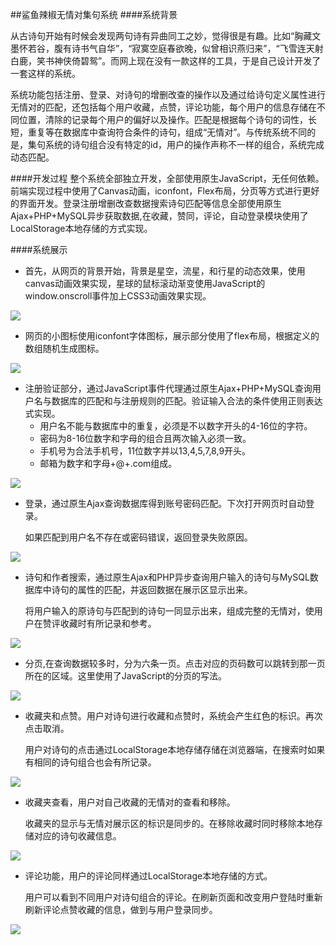 ##鲨鱼辣椒无情对集句系统
####系统背景

从古诗句开始有时候会发现两句诗有异曲同工之妙，觉得很是有趣。比如“胸藏文墨怀若谷，腹有诗书气自华”，“寂寞空庭春欲晚，似曾相识燕归来”，“飞雪连天射白鹿，笑书神侠倚碧鸳”。而网上现在没有一款这样的工具，于是自己设计开发了一套这样的系统。

系统功能包括注册、登录、对诗句的增删改查的操作以及通过给诗句定义属性进行无情对的匹配，还包括每个用户收藏，点赞，评论功能，每个用户的信息存储在不同位置，清除的记录每个用户的偏好以及操作。匹配是根据每个诗句的词性，长短，重复等在数据库中查询符合条件的诗句，组成“无情对”。与传统系统不同的是，集句系统的诗句组合没有特定的id，用户的操作声称不一样的组合，系统完成动态匹配。

####开发过程
整个系统全部独立开发，全部使用原生JavaScript，无任何依赖。前端实现过程中使用了Canvas动画，iconfont，Flex布局，分页等方式进行更好的界面开发。登录注册增删改查数据搜索诗句匹配等信息全部使用原生Ajax+PHP+MySQL异步获取数据,在收藏，赞同，评论，自动登录模块使用了LocalStorage本地存储的方式实现。

####系统展示

* 首先，从网页的背景开始，背景是星空，流星，和行星的动态效果，使用canvas动画效果实现，星球的鼠标滚动渐变使用JavaScript的window.onscroll事件加上CSS3动画效果实现。

<img src="http://imglf0.nosdn.127.net/img/MmQvM3dNRWZieElpRSt6YkRaQ3B0dVhxYlNkdHhsYzgxMExzKzFyYWVqSlg4eEtKcWJOY0hnPT0.png?imageView&thumbnail=1920y949&type=jpg&quality=96&stripmeta=0&type=jpg">

* 网页的小图标使用iconfont字体图标，展示部分使用了flex布局，根据定义的数组随机生成图标。

<img src="http://imglf1.nosdn.127.net/img/MmQvM3dNRWZieEpTYTdJVUlqWUlaNWpidC9SemJKRWVFQm55cWpZenRSY0VUS1lxMFl2WEVRPT0.png?imageView&thumbnail=1920y949&type=jpg&quality=96&stripmeta=0&type=jpg">

* 注册验证部分，通过JavaScript事件代理通过原生Ajax+PHP+MySQL查询用户名与数据库的匹配和与注册规则的匹配。验证输入合法的条件使用正则表达式实现。
	* 用户名不能与数据库中的重复，必须是不以数字开头的4-16位的字符。
	* 密码为8-16位数字和字母的组合且两次输入必须一致。
	* 手机号为合法手机号，11位数字并以13,4,5,7,8,9开头。
	* 邮箱为数字和字母+@+.com组成。

<img src="http://imglf0.nosdn.127.net/img/MmQvM3dNRWZieElpRSt6YkRaQ3B0dlZqS3kzQlduVFJsK1orVXhyRWFUaWh5THNRWEt1SmlnPT0.png?imageView&thumbnail=1920y949&type=jpg&quality=96&stripmeta=0&type=jpg">

* 登录，通过原生Ajax查询数据库得到账号密码匹配。下次打开网页时自动登录。

	如果匹配到用户名不存在或密码错误，返回登录失败原因。

<img src="http://imglf.nosdn.127.net/img/MmQvM3dNRWZieElpRSt6YkRaQ3B0dUdielhVUDduMWlKOGhEZ24rYWtjQS93a3dZNkRUeUx3PT0.png?imageView&thumbnail=1920y949&type=jpg&quality=96&stripmeta=0&type=jpg">

* 诗句和作者搜索，通过原生Ajax和PHP异步查询用户输入的诗句与MySQL数据库中诗句的属性的匹配，并返回数据在展示区显示出来。

	将用户输入的原诗句与匹配到的诗句一同显示出来，组成完整的无情对，使用户在赞评收藏时有所记录和参考。

<img src="http://imglf2.nosdn.127.net/img/MmQvM3dNRWZieElpRSt6YkRaQ3B0cTNmMUNSdU5NeDNOQXE3WkRpcXZ0SCtyMUoyQldzM253PT0.png?imageView&thumbnail=1920y949&type=jpg&quality=96&stripmeta=0&type=jpg">

* 分页,在查询数据较多时，分为六条一页。点击对应的页码数可以跳转到那一页所在的区域。这里使用了JavaScript的分页的写法。

<img src="http://imglf1.nosdn.127.net/img/MmQvM3dNRWZieElpRSt6YkRaQ3B0blM3WVdxQy9HN1QwTk9KUHF1U3hpV1N2MGlvSXkvVFBRPT0.png?imageView&thumbnail=1920y949&type=jpg&quality=96&stripmeta=0&type=jpg">

* 收藏夹和点赞。用户对诗句进行收藏和点赞时，系统会产生红色的标识。再次点击取消。

	用户对诗句的点击通过LocalStorage本地存储存储在浏览器端，在搜索时如果有相同的诗句组合也会有所记录。

<img src="http://imglf1.nosdn.127.net/img/MmQvM3dNRWZieElpRSt6YkRaQ3B0aEFSZ1h1Y3hMQjIzbGRxRDI4TVBUYi9ucjAyNVo2czN3PT0.png?imageView&thumbnail=1680x0&quality=96&stripmeta=0&type=jpg">

* 收藏夹查看，用户对自己收藏的无情对的查看和移除。
	
	收藏夹的显示与无情对展示区的标识是同步的。在移除收藏时同时移除本地存储对应的诗句收藏信息。

<img src="http://imglf2.nosdn.127.net/img/MmQvM3dNRWZieElpRSt6YkRaQ3B0dklsa01SRlVOVmQrQjdQbTdaTW1LV0V3U1hZS0hDb0x3PT0.png?imageView&thumbnail=1680x0&quality=96&stripmeta=0&type=jpg">

* 评论功能，用户的评论同样通过LocalStorage本地存储的方式。
	
	用户可以看到不同用户对诗句组合的评论。在刷新页面和改变用户登陆时重新刷新评论点赞收藏的信息，做到与用户登录同步。

<img src="http://imglf0.nosdn.127.net/img/MmQvM3dNRWZieElpRSt6YkRaQ3B0cGN6b1RUanZJalhHazhzcmlPVk55Y2s4ZndESTFBMWd3PT0.png?imageView&thumbnail=1920y949&type=jpg&quality=96&stripmeta=0&type=jpg">